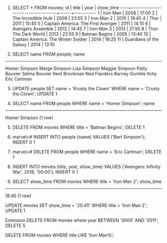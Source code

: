 1.  SELECT * FROM movies;
id |                title                | year | show_time 
----+-------------------------------------+------+-----------
  1 | Iron Man                            | 2008 | 17:00
  2 | The Incredible Hulk                 | 2008 | 23:55
  3 | Iron Man 2                          | 2010 | 18:45
  4 | Thor                                | 2011 | 15:45
  5 | Captain America: The First Avenger  | 2011 | 14:15
  6 | Avengers Assemble                   | 2012 | 14:45
  7 | Iron Man 3                          | 2013 | 21:55
  8 | Thor: The Dark World                | 2013 | 22:55
  9 | Batman Begins                       | 2005 | 13:40
 10 | Captain America: The Winter Soldier | 2014 | 18:25
 11 | Guardians of the Galaxy             | 2014 | 13:10

 2. SELECT name FROM people;
          name         
----------------------
 Homer Simpson
 Marge Simpson
 Lisa Simpson
 Maggie Simpson
 Patty Bouvier
 Selma Bouvier
 Kent Brockman
 Ned Flanders
 Barney Gumble
 Itchy
 Eric Cartman
 
 3. UPDATE people SET name = 'Krusty the Clown' WHERE name = 'Crusty the Clown';
 UPDATE 1

 4. SELECT name FROM people WHERE name = 'Homer Simpson';
     name      
---------------
 Homer Simpson
(1 row)

5. DELETE FROM movies WHERE title = 'Batman Begins';
DELETE 1

6. marvel=# INSERT INTO people (name) VALUES ('Bart Simpson');
INSERT 0 1

7. marvel=# DELETE FROM people WHERE name = 'Eric Cartman';
DELETE 1

8. INSERT INTO movies (title, year, show_time) VALUES ('Avengers: Infinity War', 2018, '00:00');
INSERT 0 1

9. SELECT show_time FROM movies WHERE title = 'Iron Man 2';
 show_time 
-----------
 18:45
(1 row)

UPDATE movies SET show_time = '20:45' WHERE title = 'Iron Man 2';
UPDATE 1

Extension
DELETE FROM movies where year BETWEEN '2000' AND '2011';
DELETE 5

DELETE FROM movies WHERE title LIKE ‘Iron Man%’;